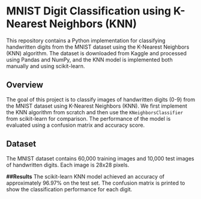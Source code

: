 # MNIST Digit Classification using K-Nearest Neighbors (KNN)

This repository contains a Python implementation for classifying handwritten digits from the MNIST dataset using the K-Nearest Neighbors (KNN) algorithm. The dataset is downloaded from Kaggle and processed using Pandas and NumPy, and the KNN model is implemented both manually and using scikit-learn.

## Overview

The goal of this project is to classify images of handwritten digits (0-9) from the MNIST dataset using K-Nearest Neighbors (KNN). We first implement the KNN algorithm from scratch and then use the `KNeighborsClassifier` from scikit-learn for comparison. The performance of the model is evaluated using a confusion matrix and accuracy score.

## Dataset

The MNIST dataset contains 60,000 training images and 10,000 test images of handwritten digits. Each image is 28x28 pixels.

**##Results**
The scikit-learn KNN model achieved an accuracy of approximately 96.97% on the test set. The confusion matrix is printed to show the classification performance for each digit.
